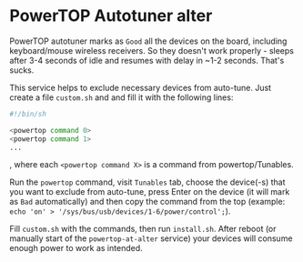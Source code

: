 # PowerTOP Autotuner alter
PowerTOP autotuner marks as `Good` all the devices on the board, including keyboard/mouse wireless receivers. So they doesn't work properly - sleeps after 3-4 seconds of idle and resumes with delay in ~1-2 seconds. That's sucks.

This service helps to exclude necessary devices from auto-tune. Just create a file `custom.sh` and and fill it with the following lines:
```bash
#!/bin/sh

<powertop command 0>
<powertop command 1>
...
```
, where each `<powertop command X>` is a command from powertop/Tunables.

Run the `powertop` command, visit `Tunables` tab, choose the device(-s) that you want to exclude from auto-tune, press Enter on the device (it will mark as `Bad` automatically) and then copy the command from the top (example: `echo 'on' > '/sys/bus/usb/devices/1-6/power/control';`).

Fill `custom.sh` with the commands, then run `install.sh`. After reboot (or manually start of the `powertop-at-alter` service) your devices will consume enough power to work as intended.
